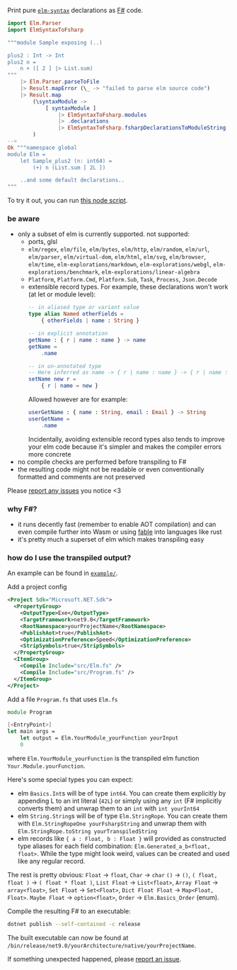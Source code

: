 Print pure [`elm-syntax`](https://dark.elm.dmy.fr/packages/stil4m/elm-syntax/latest/) declarations as [F#](https://fsharp.org/) code.

```elm
import Elm.Parser
import ElmSyntaxToFsharp

"""module Sample exposing (..)

plus2 : Int -> Int
plus2 n =
    n + ([ 2 ] |> List.sum)
"""
    |> Elm.Parser.parseToFile
    |> Result.mapError (\_ -> "failed to parse elm source code")
    |> Result.map
        (\syntaxModule ->
            [ syntaxModule ]
                |> ElmSyntaxToFsharp.modules
                |> .declarations
                |> ElmSyntaxToFsharp.fsharpDeclarationsToModuleString
        )
-->
Ok """namespace global
module Elm =
    let Sample_plus2 (n: int64) =
        (+) n (List.sum [ 2L ])

    ..and some default declarations..
"""
```

To try it out, you can
run [this node script](https://github.com/lue-bird/elm-syntax-to-fsharp/tree/main/node-elm-to-fsharp).

### be aware

-   only a subset of elm is currently supported. not supported:
    -   ports, glsl
    -   `elm/regex`, `elm/file`, `elm/bytes`, `elm/http`, `elm/random`, `elm/url`, `elm/parser`, `elm/virtual-dom`, `elm/html`, `elm/svg`, `elm/browser`, `elm/time`, `elm-explorations/markdown`, `elm-explorations/webgl`, `elm-explorations/benchmark`, `elm-explorations/linear-algebra`
    -   `Platform`, `Platform.Cmd`, `Platform.Sub`, `Task`, `Process`, `Json.Decode`
    -   extensible record types. For example, these declarations won't work (at let or module level):
        ```elm
        -- in aliased type or variant value
        type alias Named otherFields =
            { otherFields | name : String }
        
        -- in explicit annotation
        getName : { r | name : name } -> name
        getName =
            .name
        
        -- in un-annotated type
        -- Here inferred as name -> { r | name : name } -> { r | name : name }
        setName new r =
            { r | name = new }
        ```
        Allowed however are for example:
        ```elm
        userGetName : { name : String, email : Email } -> String
        userGetName =
            .name
        ```
        Incidentally, avoiding extensible record types
        also tends to improve your elm code because it's simpler and makes the compiler errors more concrete
-   no compile checks are performed before transpiling to F#
-   the resulting code might not be readable or even conventionally formatted and comments are not preserved

Please [report any issues](https://github.com/lue-bird/elm-syntax-to-fsharp/issues/new) you notice <3

### why F#?
-   it runs decently fast (remember to enable AOT compilation) and can even compile further into Wasm or using [fable](https://fable.io/) into languages like rust 
-   it's pretty much a superset of elm which makes transpiling easy

### how do I use the transpiled output?
An example can be found in [`example/`](https://github.com/lue-bird/elm-syntax-to-fsharp/tree/main/example).

Add a project config
```xml
<Project Sdk="Microsoft.NET.Sdk">
  <PropertyGroup>
    <OutputType>Exe</OutputType>
    <TargetFramework>net9.0</TargetFramework>
    <RootNamespace>yourProjectName</RootNamespace>
    <PublishAot>true</PublishAot>
    <OptimizationPreference>Speed</OptimizationPreference>
    <StripSymbols>true</StripSymbols>
  </PropertyGroup>
  <ItemGroup>
    <Compile Include="src/Elm.fs" />
    <Compile Include="src/Program.fs" />
  </ItemGroup>
</Project>
```
Add a file `Program.fs` that uses `Elm.fs`
```fs
module Program

[<EntryPoint>]
let main args =
    let output = Elm.YourModule_yourFunction yourInput
    0
```
where `Elm.YourModule_yourFunction` is the transpiled elm function `Your.Module.yourFunction`.

Here's some special types you can expect:
  - elm `Basics.Int`s will be of type `int64`.
    You can create them explicitly by appending L to an int literal (`42L`)
    or simply using any `int` (F# implicitly converts them)
    and unwrap them to an `int` with `int yourInt64`
  - elm `String.String`s will be of type `Elm.StringRope`.
    You can create them with `Elm.StringRopeOne yourFsharpString`
    and unwrap them with `Elm.StringRope.toString yourTranspiledString`
  - elm records like `{ a : Float, b : Float }` will provided as
    constructed type aliases for each field combination: `Elm.Generated_a_b<float, float>`.
    While the type might look weird, values can be created and used like any regular record.

The rest is pretty obvious: `Float` → `float`, `Char` → `char` `()` → `()`, `( float, float )` → `( float * float )`, `List Float` -> `List<float>`, `Array Float` → `array<float>`, `Set Float` -> `Set<Float>`, `Dict Float Float` → `Map<Float, Float>`. `Maybe Float` → `option<float>`, `Order` → `Elm.Basics_Order` (enum).

Compile the resulting F# to an executable:
```bash
dotnet publish --self-contained -c release
```
The built executable can now be found at `/bin/release/net9.0/yourArchitecture/native/yourProjectName`.

If something unexpected happened,
please [report an issue](https://github.com/lue-bird/elm-syntax-to-fsharp/issues/new).
